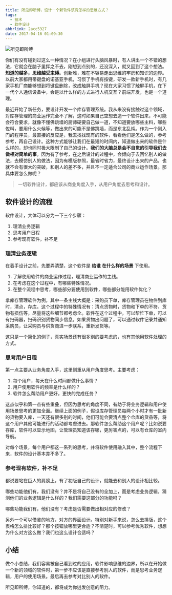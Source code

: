 ```yaml
---
title: 所见即所缚，设计一个新软件该有怎样的思维方式？
tags:
  - 技术
  - 软件设计
abbrlink: 2acc5327
date: 2017-04-16 01:09:30
---
```

![所见即所缚](https://i.imgur.com/W1EkGnu.png)

你们有没有碰到过这么一种情况？在小组进行头脑风暴时，有人讲出一个不错的想法，它就会在脑子里挥之不去，刚想到点别的，还没深入，就又回到了这个想法。**知道的越多，思维越受束缚**。创新难，难在不容易走出思维的牢房和知识的边界。以前大家都用带键盘的诺基亚手机，习惯了手机有按键，研发一款新手机时，有几家手机厂商能够想到将键盘删除，改成触屏手机？现在大家习惯了触屏手机，在下一代个人通信设备中，会是以什么样的方式进行人机交互？前端开发，也是一个道理。

<!-- more -->

最近开始了新任务，要设计开发一个库存管理系统。我从来没有接触过这个领域，对库存管理的商业运作完全不了解，这时如果自己空想去造一个软件出来，不可能会符合要求，就像不懂佛跳墙的厨师硬要自己做一道，不知道要放哪些主料，哪些佐料，要用什么火候等，做出来的可能不是佛跳墙，而是东北乱炖。作为一个刚入门的程序员，最直接的反应是，我去找找现有的软件，看看他们是怎么做的，参考参考，再自己设计。这种方式能够让我们在最短的时间内，知道做出来的软件是什么样的，却也同时极大限制了自己的设计。**我们的大脑总是会不自觉的引导我们去做相对简单的事**。因为有了参考，在之后设计的过程中，会倾向于去回忆别人的做法，去模仿别人的做法，因为有模版参照，最省时省力，最终设计出来的产品，也就不会有很大的突破，和别人的差不多，并且不一定适合公司的商业运作场景。那具体要怎么做呢？

>一切软件设计，都应该从商业角度入手，从用户角度去思考和设计。

## 软件设计的流程

软件设计，大体可以分为一下三个步骤：
1. 理清业务逻辑
2. 思考用户日程
3. 参考现有软件，补不足


### 理清业务逻辑
在着手设计之前，先要弄清楚，这个软件是 **给谁** **在什么样的场景** 下使用。
1. 了解使用软件的商业运作过程，理清商业运作的主线。
2. 在考虑在这个过程中，有哪些特殊情况。
3. 在整个流程中思考，哪些部分要使用到软件，哪些部分能用软件优化？

拿库存管理软件为例，其中一条主线大概是：采购员下单，库存管理员在物件到库时，清点，存库。这个过程中的特殊情况有：清点货物时，货物和下单的不符、货物有损伤等，尽量将这些细节都考虑全。软件在这个过程中，可以帮忙下单，可以有扫码器，扫码识别货物同步信息。如果货物出问题了，可以通过软件记录并通知采购员，让采购员与供货商进一步联系，重新发货等。

这只是一个简化的例子，真实场景还有很多别的要考虑的，也有其他用软件处理的方式。

### 思考用户日程
第一点主要从业务角度入手，这里侧重从用户角度思考。主要考虑：
1. 每个用户，每天在什么时间都做什么事情？
2. 用户使用软件的频率是什么样的？
3. 软件怎么帮助用户更好，更快的完成任务？

这点似乎和第一点有些重叠，但因为思考的角度不同，有助于将业务逻辑和用户使用场景思考的更加全面。继续上面的例子，假设库存管理员每两个小时才有一批新的货物要入库，一天还有很多别的时间，他们可能会要清点整个仓库的货品等，将这个用户其他可能进行的活动都考虑进去。那软件怎么帮助这个用户呢？比如说要存库，软件可以显示地图，让管理员知道该存哪，更厉害点的，可以有仓库的室内导航。

对每个场景，每个用户都这一系列的思考，并将软件使用融入其中，整个流程下来，软件的设计基本差不多了。

### 参考现有软件，补不足
都说要站在巨人的肩膀上，有了初版自己的设计，就能去和别人的设计相比较。

哪些功能他们有，我们没有？并不是将自己没有的全加上，而是考虑业务逻辑，猜测他们的业务逻辑是什么样的？我们需要这部分的功能吗？

哪些功能我们有，他们没有？考虑是否需要做出相对应的修改？

另外一个可以借鉴的地方，对方的界面设计。特别对新手来说，怎么去排版，这个表格怎么排比较好？那个按钮放哪里更合适？不清楚时，可以参考优秀软件，想想为什么对方这么做？我们也这么设计合适吗？

## 小结
做个小总结，我们容易被自己看到过的应用，软件影响思维的边界，所以在开始做一个新的领域的软件时，第一步不应该是直接参考别人的软件，而是思考业务逻辑，用户的使用场景。最后再去参考对比别人的软件。

所见即所缚，你知道的，都将成为你迸发创意的阻力。
